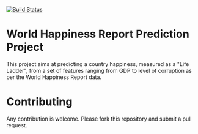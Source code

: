 [![Build Status](https://travis-ci.com/NIDS2020-instructor/hp_test.svg?branch=main)](https://travis-ci.com/NIDS2020-instructor/hp_test)

# World Happiness Report Prediction Project

This project aims at predicting a country happiness, measured as a "Life Ladder", from a set of features ranging from GDP to level of corruption as per the World Happiness Report data.

# Contributing

Any contribution is welcome. Please fork this repository and submit a pull request.